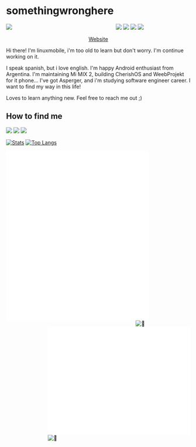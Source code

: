 # somethingwronghere
<img align='left' src='https://64.media.tumblr.com/62710c9aed5c3f4b7d23700e39bf13a6/ac2a7e65e2f3ff68-50/s400x600/5cc45aa070225393dfe9efb5e648f0cb09c1ca09.gifv' width='300'>

<img src="https://img.shields.io/badge/archlinux-%2357A143.svg?&style=for-the-badge&logo=linux&logoColor=white"/>
<img src="https://img.shields.io/badge/hugo-%232C2D72.svg?&style=for-the-badge&logo=hugo&logoColor=white"/>
<img src="https://img.shields.io/badge/jekyll%20-%23323330.svg?&style=for-the-badge&logo=jekyll&logoColor=%23F7DF1E"/>
<img src="https://img.shields.io/badge/geany%20-%23007ACC.svg?&style=for-the-badge&logo=visualstudiocode&logoColor=white"/>

<p align="center">
<a href="https://linuxmobile.github.io/">Website</a>
</p>

Hi there! I'm linuxmobile, i'm too old to learn but don't worry. I'm continue working on it.

I speak spanish, but i love english. I'm happy Android enthusiast from Argentina. I'm maintaining Mi MIX 2, building CherishOS and WeebProjekt for it phone... 
I've got Asperger, and i'm studying software engineer career.
I want to find my way in this life! 

Loves to learn anything new. Feel free to reach me out ;)
</div>

## How to find me
[<img src="https://www.vectorlogo.zone/logos/instagram/instagram-tile.svg" width="32">](https://www.instagram.com/elblogdebraian)
[<img src="https://www.vectorlogo.zone/logos/telegram/telegram-tile.svg" width="32">](http://t.me/linuxmobile)
[<img src="https://www.vectorlogo.zone/logos/twitter/twitter-tile.svg" width="32">](https://www.twitter.com/linuxmobile)

[![Stats](https://github-readme-stats.vercel.app/api?username=linuxmobile&show_icons=true&theme=radical)](https://github.com/linuxmobile)
[![Top Langs](https://github-readme-stats.vercel.app/api/top-langs/?username=linuxmobile&layout=compact&theme=radical)](https://github.com/linuxmobile)



[<img align="left" width="390" alt="🦑" src="/general.svg">](#)
[<img align="right" width="150" alt="🦑" src="https://count.getloli.com/get/@:linuxmobile?theme=rule34">](https://www.youtube.com/watch?v=PqXPW0oBKgg)

[<img align="right" width="390" alt="🦑" src="/medias.svg?p">](#)
[<img align="right" width="390" alt="🦑" src="https://gist.githubusercontent.com/lowlighter/3c6eaedf50273adfb7a510822672f570/raw/achievements.svg">](#)
